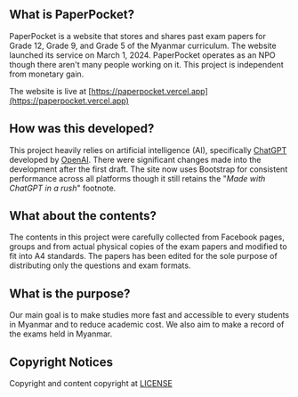 <!-- V01 -->
<!-- # PaperPocket
PaperPocket was meant to be a NPO which stores and shares exam papers that are used in past exams in Myanmar.

## The Target
Our main goal is to make studies more fast and accessible to every students and to reduce academic cost. Lastly, to make a record of the exams.

## Grades!
We will be keeping the exam papers of grade 5, grade 9, ~~and grade 12~~. Right now, we only have a small portion of exam papers of those grades. -->

<!-- ## Contributors
### Papers
Magway: [ppzh0](https://github.com/ppzh0)
### Translations
Burmese Translations: [Isaiah Jonathan](https://github.com/jonathanisaiah) -->
<!-- ## legitimacy
trust me bro. i have suffered enough -->

<!-- V02 -->
## What is PaperPocket?
PaperPocket is a website that stores and shares past exam papers for Grade 12, Grade 9, and Grade 5 of the Myanmar curriculum. The website launched its service on March 1, 2024. PaperPocket operates as an NPO though there aren't many people working on it. This project is independent from monetary gain.

The website is live at [https://paperpocket.vercel.app](https://paperpocket.vercel.app)
## How was this developed?
This project heavily relies on artificial intelligence (AI), specifically [ChatGPT](https://openai.com/chatgpt/overview/) developed by [OpenAI](https://openai.com). There were significant changes made into the development after the first draft. The site now uses Bootstrap for consistent performance across all platforms though it still retains the "*Made with ChatGPT in a rush*" footnote.
## What about the contents?
The contents in this project were carefully collected from Facebook pages, groups and from actual physical copies of the exam papers and modified to fit into A4 standards. The papers has been edited for the sole purpose of distributing only the questions and exam formats.
## What is the purpose?
Our main goal is to make studies more fast and accessible to every students in Myanmar and to reduce academic cost. We also aim to make a record of the exams held in Myanmar.
## Copyright Notices
Copyright and content copyright at [LICENSE](./LICENSE)